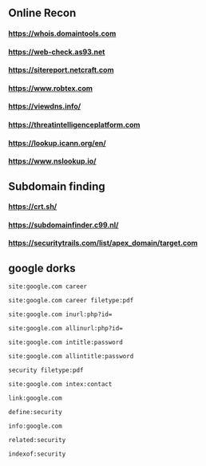 ## Online Recon
#### https://whois.domaintools.com
#### https://web-check.as93.net
#### https://sitereport.netcraft.com
#### https://www.robtex.com
#### https://viewdns.info/
#### https://threatintelligenceplatform.com
#### https://lookup.icann.org/en/
#### https://www.nslookup.io/


## Subdomain finding
#### https://crt.sh/
#### https://subdomainfinder.c99.nl/
#### https://securitytrails.com/list/apex_domain/target.com


## google dorks

```
site:google.com career

site:google.com career filetype:pdf

site:google.com inurl:php?id=

site:google.com allinurl:php?id=

site:google.com intitle:password

site:google.com allintitle:password

security filetype:pdf

site:google.com intex:contact

link:google.com

define:security

info:google.com

related:security

indexof:security

```
